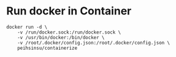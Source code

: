 # Run docker in Container

```
docker run -d \
    -v /run/docker.sock:/run/docker.sock \
    -v /usr/bin/docker:/bin/docker \
    -v /root/.docker/config.json:/root/.docker/config.json \
    peihsinsu/containerize
```
